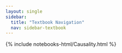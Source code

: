 ```yaml
---
layout: single
sidebar:
  title: "Textbook Navigation"
  nav: sidebar-textbook
---
```


{% include notebooks-html/Causality.html %}
